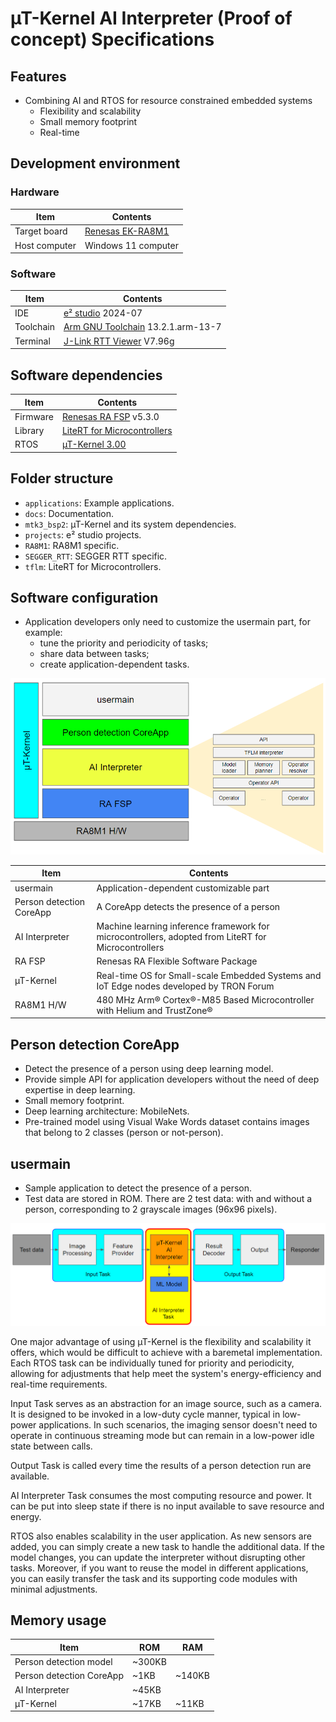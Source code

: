 # µT-Kernel AI Interpreter (Proof of concept) Specifications

## Features

* Combining AI and RTOS for resource constrained embedded systems
  * Flexibility and scalability
  * Small memory footprint
  * Real-time

## Development environment

### Hardware

| Item          | Contents                                                                                                                                          |
| ------------- | ------------------------------------------------------------------------------------------------------------------------------------------------- |
| Target board  | [Renesas EK-RA8M1](https://www.renesas.com/en/products/microcontrollers-microprocessors/ra-cortex-m-mcus/ek-ra8m1-evaluation-kit-ra8m1-mcu-group) |
| Host computer | Windows 11 computer                                                                                                                               |

### Software

| Item      | Contents                                                                                              |
| --------- | ----------------------------------------------------------------------------------------------------- |
| IDE       | [e² studio](https://www.renesas.com/en/software-tool/e-studio) 2024-07                                |
| Toolchain | [Arm GNU Toolchain](https://developer.arm.com/Tools%20and%20Software/GNU%20Toolchain) 13.2.1.arm-13-7 |
| Terminal  | [J-Link RTT Viewer](https://www.segger.com/products/debug-probes/j-link/tools/rtt-viewer/) V7.96g     |

## Software dependencies

| Item     | Contents                                                                                        |
| -------- | ----------------------------------------------------------------------------------------------- |
| Firmware | [Renesas RA FSP](https://www.renesas.com/en/software-tool/flexible-software-package-fsp) v5.3.0 |
| Library  | [LiteRT for Microcontrollers](https://ai.google.dev/edge/litert/microcontrollers/overview)      |
| RTOS     | [µT-Kernel 3.00](https://github.com/tron-forum/mtkernel_3)                                      |

## Folder structure

* `applications`: Example applications.
* `docs`: Documentation.
* `mtk3_bsp2`: µT-Kernel and its system dependencies.
* `projects`: e² studio projects.
* `RA8M1`: RA8M1 specific.
* `SEGGER_RTT`: SEGGER RTT specific.
* `tflm`: LiteRT for Microcontrollers.

## Software configuration

* Application developers only need to customize the usermain part, for example:
  * tune the priority and periodicity of tasks;
  * share data between tasks;
  * create application-dependent tasks.

![Software configuration](./software-configuration.png)

| Item                     | Contents                                                                                            |
| ------------------------ | --------------------------------------------------------------------------------------------------- |
| usermain                 | Application-dependent customizable part                                                             |
| Person detection CoreApp | A CoreApp detects the presence of a person                                                          |
| AI Interpreter           | Machine learning inference framework for microcontrollers, adopted from LiteRT for Microcontrollers |
| RA FSP                   | Renesas RA Flexible Software Package                                                                |
| µT-Kernel                | Real-time OS for Small-scale Embedded Systems and IoT Edge nodes developed by TRON Forum            |
| RA8M1 H/W                | 480 MHz Arm® Cortex®-M85 Based Microcontroller with Helium and TrustZone®                           |

## Person detection CoreApp

* Detect the presence of a person using deep learning model.
* Provide simple API for application developers without the need of deep
  expertise in deep learning.
* Small memory footprint.
* Deep learning architecture: MobileNets.
* Pre-trained model using  Visual Wake Words dataset contains images that
  belong to 2 classes (person or not-person).

## usermain

* Sample application to detect the presence of a person.
* Test data are stored in ROM.
  There are 2 test data: with and without a person,
  corresponding to 2 grayscale images (96x96 pixels).

![usermain tasks](./usermain.png)

One major advantage of using µT-Kernel is the flexibility and scalability it
offers, which would be difficult to achieve with a baremetal implementation.
Each RTOS task can be individually tuned for priority and periodicity,
allowing for adjustments that help meet the system's energy-efficiency and
real-time requirements.

Input Task serves as an abstraction for an image source, such as a camera.
It is designed to be invoked in a low-duty cycle manner, typical in low-power
applications. In such scenarios, the imaging sensor doesn't need to operate in
continuous streaming mode but can remain in a low-power idle state between calls.

Output Task is called every time the results of a person detection run are available.

AI Interpreter Task consumes the most computing resource and power.
It can be put into sleep state if there is no input available to save resource and energy.

RTOS also enables scalability in the user application. As new sensors are
added, you can simply create a new task to handle the additional data. If the
model changes, you can update the interpreter without disrupting other tasks.
Moreover, if you want to reuse the model in different applications, you can
easily transfer the task and its supporting code modules with minimal
adjustments.

## Memory usage

| Item                     | ROM    | RAM    |
| ------------------------ | ------ | ------ |
| Person detection model   | ~300KB |        |
| Person detection CoreApp | ~1KB   | ~140KB |
| AI Interpreter           | ~45KB  |        |
| µT-Kernel                | ~17KB  | ~11KB  |
